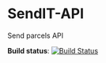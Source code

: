 # SendIT-API
Send parcels API

__Build status__:
[![Build Status](https://travis-ci.org/ElMonstro/SendIT-API.svg?branch=ch-setup-codecov-161715878)](https://travis-ci.org/ElMonstro/SendIT-API)